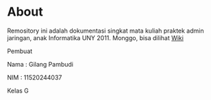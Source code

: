 # About

Remository ini adalah dokumentasi singkat mata kuliah praktek admin jaringan, anak Informatika UNY 2011.
Monggo, bisa dilihat [Wiki](https://github.com/gilankpam/jarkom/wiki)

Pembuat

Nama : Gilang Pambudi

NIM : 11520244037

Kelas G